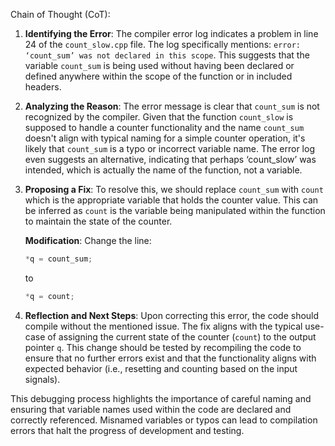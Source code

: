 Chain of Thought (CoT):

1. **Identifying the Error**:
   The compiler error log indicates a problem in line 24 of the `count_slow.cpp` file. The log specifically mentions: `error: ‘count_sum’ was not declared in this scope`. This suggests that the variable `count_sum` is being used without having been declared or defined anywhere within the scope of the function or in included headers.

2. **Analyzing the Reason**:
   The error message is clear that `count_sum` is not recognized by the compiler. Given that the function `count_slow` is supposed to handle a counter functionality and the name `count_sum` doesn't align with typical naming for a simple counter operation, it's likely that `count_sum` is a typo or incorrect variable name. The error log even suggests an alternative, indicating that perhaps ‘count_slow’ was intended, which is actually the name of the function, not a variable.

3. **Proposing a Fix**:
   To resolve this, we should replace `count_sum` with `count` which is the appropriate variable that holds the counter value. This can be inferred as `count` is the variable being manipulated within the function to maintain the state of the counter.

   **Modification**:
   Change the line:
   ```cpp
   *q = count_sum;
   ```
   to
   ```cpp
   *q = count;
   ```

4. **Reflection and Next Steps**:
   Upon correcting this error, the code should compile without the mentioned issue. The fix aligns with the typical use-case of assigning the current state of the counter (`count`) to the output pointer `q`. This change should be tested by recompiling the code to ensure that no further errors exist and that the functionality aligns with expected behavior (i.e., resetting and counting based on the input signals).

This debugging process highlights the importance of careful naming and ensuring that variable names used within the code are declared and correctly referenced. Misnamed variables or typos can lead to compilation errors that halt the progress of development and testing.